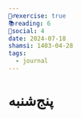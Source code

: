 ```yaml
---
🏋️‍♂️exercise: true
📚reading: 6
📱social: 4
date: 2024-07-18
shamsi: 1403-04-28
tags:
  - journal
---
```

# پنج‌شنبه

